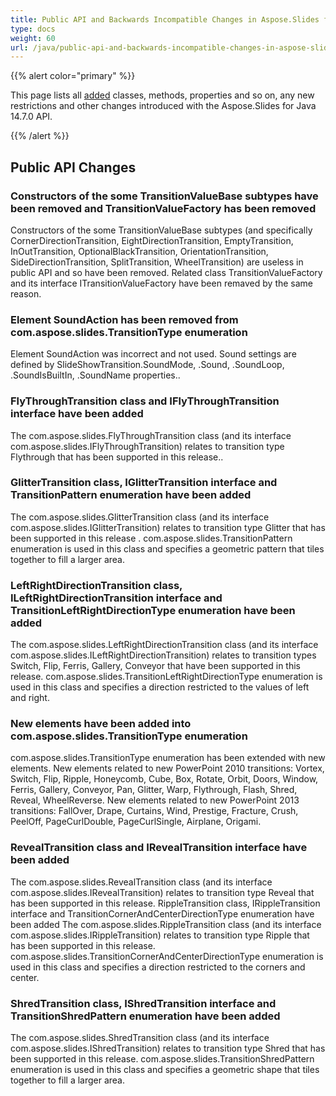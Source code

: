 ```yaml
---
title: Public API and Backwards Incompatible Changes in Aspose.Slides for Java 14.7.0
type: docs
weight: 60
url: /java/public-api-and-backwards-incompatible-changes-in-aspose-slides-for-java-14-7-0/
---
```


{{% alert color="primary" %}} 

This page lists all [added](/slides/java/public-api-and-backwards-incompatible-changes-in-aspose-slides-for-java-14-7-0/) classes, methods, properties and so on, any new restrictions and other changes introduced with the Aspose.Slides for Java 14.7.0 API.

{{% /alert %}} 
## **Public API Changes**
### **Constructors of the some TransitionValueBase subtypes have been removed and TransitionValueFactory has been removed**
Constructors of the some TransitionValueBase subtypes (and specifically CornerDirectionTransition, EightDirectionTransition, EmptyTransition, InOutTransition, OptionalBlackTransition, OrientationTransition, SideDirectionTransition, SplitTransition, WheelTransition) are useless in public API and so have been removed. Related class TransitionValueFactory and its interface ITransitionValueFactory have been remaved by the same reason.
### **Element SoundAction has been removed from com.aspose.slides.TransitionType enumeration**
Element SoundAction was incorrect and not used. Sound settings are defined by SlideShowTransition.SoundMode, .Sound, .SoundLoop, .SoundIsBuiltIn, .SoundName properties..
### **FlyThroughTransition class and IFlyThroughTransition interface have been added**
The com.aspose.slides.FlyThroughTransition class (and its interface com.aspose.slides.IFlyThroughTransition) relates to transition type Flythrough that has been supported in this release..
### **GlitterTransition class, IGlitterTransition interface and TransitionPattern enumeration have been added**
The com.aspose.slides.GlitterTransition class (and its interface com.aspose.slides.IGlitterTransition) relates to transition type Glitter that has been supported in this release .
com.aspose.slides.TransitionPattern enumeration is used in this class and specifies a geometric pattern that tiles together to fill a larger area.
### **LeftRightDirectionTransition class, ILeftRightDirectionTransition interface and TransitionLeftRightDirectionType enumeration have been added**
The com.aspose.slides.LeftRightDirectionTransition class (and its interface com.aspose.slides.ILeftRightDirectionTransition) relates to transition types Switch, Flip, Ferris, Gallery, Conveyor that have been supported in this release.
com.aspose.slides.TransitionLeftRightDirectionType enumeration is used in this class and specifies a direction restricted to the values of left and right.
### **New elements have been added into com.aspose.slides.TransitionType enumeration**
com.aspose.slides.TransitionType enumeration has been extended with new elements.
New elements related to new PowerPoint 2010 transitions: Vortex, Switch, Flip, Ripple, Honeycomb, Cube, Box, Rotate, Orbit, Doors, Window, Ferris, Gallery, Conveyor, Pan, Glitter, Warp, Flythrough, Flash, Shred, Reveal, WheelReverse.
New elements related to new PowerPoint 2013 transitions: FallOver, Drape, Curtains, Wind, Prestige, Fracture, Crush, PeelOff, PageCurlDouble, PageCurlSingle, Airplane, Origami.
### **RevealTransition class and IRevealTransition interface have been added**
The com.aspose.slides.RevealTransition class (and its interface com.aspose.slides.IRevealTransition) relates to transition type Reveal that has been supported in this release.
RippleTransition class, IRippleTransition interface and TransitionCornerAndCenterDirectionType enumeration have been added
The com.aspose.slides.RippleTransition class (and its interface com.aspose.slides.IRippleTransition) relates to transition type Ripple that has been supported in this release.
com.aspose.slides.TransitionCornerAndCenterDirectionType enumeration is used in this class and specifies a direction restricted to the corners and center.
### **ShredTransition class, IShredTransition interface and TransitionShredPattern enumeration have been added**
The com.aspose.slides.ShredTransition class (and its interface com.aspose.slides.IShredTransition) relates to transition type Shred that has been supported in this release.
com.aspose.slides.TransitionShredPattern enumeration is used in this class and specifies a geometric shape that tiles together to fill a larger area.
